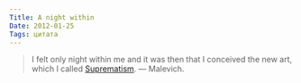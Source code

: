 ```yaml
---
Title: A night within
Date: 2012-01-25
Tags: цитата
---
```


> I felt only night within me and it was then that I conceived the new art, which I called [Suprematism](http://butdoesitfloat.com/1211/He-spoke-of-a-fourth-dimension-beyond-the-three-to-which-our-ordinary). — Malevich.